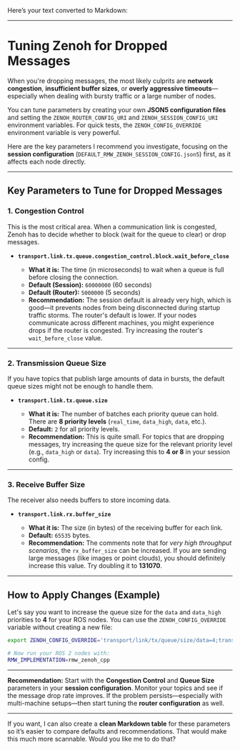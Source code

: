 Here’s your text converted to Markdown:

---

# Tuning Zenoh for Dropped Messages

When you're dropping messages, the most likely culprits are **network congestion**, **insufficient buffer sizes**, or **overly aggressive timeouts**—especially when dealing with bursty traffic or a large number of nodes.

You can tune parameters by creating your own **JSON5 configuration files** and setting the `ZENOH_ROUTER_CONFIG_URI` and `ZENOH_SESSION_CONFIG_URI` environment variables. For quick tests, the `ZENOH_CONFIG_OVERRIDE` environment variable is very powerful.

Here are the key parameters I recommend you investigate, focusing on the **session configuration** (`DEFAULT_RMW_ZENOH_SESSION_CONFIG.json5`) first, as it affects each node directly.

---

## Key Parameters to Tune for Dropped Messages

### 1. Congestion Control

This is the most critical area. When a communication link is congested, Zenoh has to decide whether to block (wait for the queue to clear) or drop messages.

* **`transport.link.tx.queue.congestion_control.block.wait_before_close`**

  * **What it is:** The time (in microseconds) to wait when a queue is full before closing the connection.
  * **Default (Session):** `60000000` (60 seconds)
  * **Default (Router):** `5000000` (5 seconds)
  * **Recommendation:** The session default is already very high, which is good—it prevents nodes from being disconnected during startup traffic storms. The router's default is lower. If your nodes communicate across different machines, you might experience drops if the router is congested. Try increasing the router's `wait_before_close` value.

---

### 2. Transmission Queue Size

If you have topics that publish large amounts of data in bursts, the default queue sizes might not be enough to handle them.

* **`transport.link.tx.queue.size`**

  * **What it is:** The number of batches each priority queue can hold. There are **8 priority levels** (`real_time`, `data_high`, `data`, etc.).
  * **Default:** `2` for all priority levels.
  * **Recommendation:** This is quite small. For topics that are dropping messages, try increasing the queue size for the relevant priority level (e.g., `data_high` or `data`). Try increasing this to **4 or 8** in your session config.

---

### 3. Receive Buffer Size

The receiver also needs buffers to store incoming data.

* **`transport.link.rx.buffer_size`**

  * **What it is:** The size (in bytes) of the receiving buffer for each link.
  * **Default:** `65535` bytes.
  * **Recommendation:** The comments note that for *very high throughput scenarios*, the `rx_buffer_size` can be increased. If you are sending large messages (like images or point clouds), you should definitely increase this value. Try doubling it to **131070**.

---

## How to Apply Changes (Example)

Let's say you want to increase the queue size for the `data` and `data_high` priorities to **4** for your ROS nodes. You can use the `ZENOH_CONFIG_OVERRIDE` variable without creating a new file:

```bash
export ZENOH_CONFIG_OVERRIDE='transport/link/tx/queue/size/data=4;transport/link/tx/queue/size/data_high=4'

# Now run your ROS 2 nodes with:
RMW_IMPLEMENTATION=rmw_zenoh_cpp
```

---

**Recommendation:**
Start with the **Congestion Control** and **Queue Size** parameters in your **session configuration**. Monitor your topics and see if the message drop rate improves. If the problem persists—especially with multi-machine setups—then start tuning the **router configuration** as well.

---

If you want, I can also create a **clean Markdown table** for these parameters so it’s easier to compare defaults and recommendations. That would make this much more scannable. Would you like me to do that?
